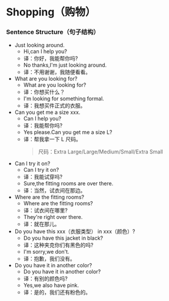 # Shopping（购物）

### Sentence Structure（句子结构）

- Just looking around.
  - Hi,can I help you?
  - 译：你好，我能帮你吗?
  - No thanks,I'm just looking around.
  - 译：不用谢谢，我随便看看。
- What are you looking for?
  - What are you looking for?
  - 译：你想买什么？
  - I'm looking for something formal.
  - 译：我想买件正式的衣服。
- Can you get me a size xxx.
  - Can I help you?
  - 译：我能帮你吗?
  - Yes please.Can you get me a size L?
  - 译：帮我拿一下 L 尺码。
    > 尺码：Extra Large/Large/Medium/Small/Extra Small
- Can I try it on?
  - Can I try it on?
  - 译：我能试穿吗?
  - Sure,the fitting rooms are over there.
  - 译：当然，试衣间在那边。
- Where are the fitting rooms?
  - Where are the fitting rooms?
  - 译：试衣间在哪里?
  - They're right over there.
  - 译：就在那儿。
- Do you have this xxx（衣服类型） in xxx（颜色）?
  - Do you have this jacket in black?
  - 译：这种夹克你们有黑色的吗?
  - I'm sorry,we don't.
  - 译：抱歉，我们没有。
- Do you have it in another color?
  - Do you have it in another color?
  - 译：有别的颜色吗?
  - Yes,we also have pink.
  - 译：是的，我们还有粉色的。
